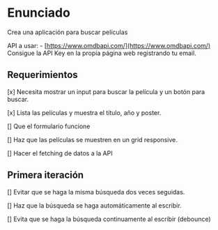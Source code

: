 # Enunciado

Crea una aplicación para buscar películas

API a usar: - [https://www.omdbapi.com/](https://www.omdbapi.com/)
Consigue la API Key en la propia página web registrando tu email.

## Requerimientos

[x] Necesita mostrar un input para buscar la película y un botón para buscar.

[x] Lista las películas y muestra el título, año y poster.

[] Que el formulario funcione

[] Haz que las películas se muestren en un grid responsive.

[] Hacer el fetching de datos a la API

## Primera iteración

[] Evitar que se haga la misma búsqueda dos veces seguidas.

[] Haz que la búsqueda se haga automáticamente al escribir.

[] Evita que se haga la búsqueda continuamente al escribir (debounce)
